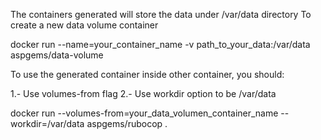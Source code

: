 The containers generated will store the data under /var/data directory
To create a new data volume container

docker run --name=your_container_name -v path_to_your_data:/var/data aspgems/data-volume

To use the generated container inside other container, you should:

1.- Use volumes-from flag
2.- Use workdir option to be /var/data

docker run --volumes-from=your_data_volumen_container_name --workdir=/var/data aspgems/rubocop .
